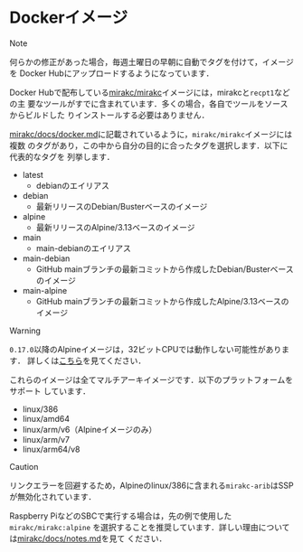 # Dockerイメージ

> [!NOTE]
> 何らかの修正があった場合，毎週土曜日の早朝に自動でタグを付けて，イメージを
> Docker Hubにアップロードするようになっています．

Docker Hubで配布している[mirakc/mirakc]イメージには，mirakcと`recpt1`などの主
要なツールがすでに含まれています．多くの場合，各自でツールをソースからビルドした
りインストールする必要はありません．

[mirakc/docs/docker.md]に記載されているように，`mirakc/mirakc`イメージには複数
のタグがあり，この中から自分の目的に合ったタグを選択します．以下に代表的なタグを
列挙します．

* latest
  * debianのエイリアス
* debian
  * 最新リリースのDebian/Busterベースのイメージ
* alpine
  * 最新リリースのAlpine/3.13ベースのイメージ
* main
  * main-debianのエイリアス
* main-debian
  * GitHub mainブランチの最新コミットから作成したDebian/Busterベースのイメージ
* main-alpine
  * GitHub mainブランチの最新コミットから作成したAlpine/3.13ベースのイメージ

> [!WARNING]
> `0.17.0`以降のAlpineイメージは，32ビットCPUでは動作しない可能性があります．
> 詳しくは[こちら](https://wiki.alpinelinux.org/wiki/Release_Notes_for_Alpine_3.13.0#musl_1.2)を見てください．

これらのイメージは全てマルチアーキイメージです．以下のプラットフォームをサポート
しています．

* linux/386
* linux/amd64
* linux/arm/v6（Alpineイメージのみ）
* linux/arm/v7
* linux/arm64/v8

> [!CAUTION]
> リンクエラーを回避するため，Alpineのlinux/386に含まれる`mirakc-arib`はSSPが無効化されています．

Raspberry PiなどのSBCで実行する場合は，先の例で使用した`mirakc/mirakc:alpine`
を選択することを推奨しています．詳しい理由については[mirakc/docs/notes.md]を見て
ください．

[mirakc/mirakc]: https://hub.docker.com/repository/docker/mirakc/mirakc
[mirakc/docs/docker.md]: https://github.com/mirakc/mirakc/blob/main/docs/docker.md#pre-built-images-in-dockerhub
[mirakc/docs/notes.md]: https://github.com/mirakc/mirakc/blob/main/docs/notes.md#mirakc-leaks-memory
